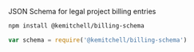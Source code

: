 JSON Schema for legal project billing entries

```BASH
npm install @kemitchell/billing-schema
```

```JavaScript
var schema = require('@kemitchell/billing-schema')
```
